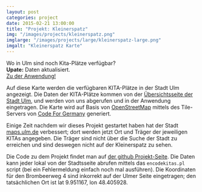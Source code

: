 ```yaml
---
layout: post
categories: project
date: 2015-02-21 13:00:00
title: "Projekt: Kleinerspatz"
img: "/images/projects/kleinerspatz.png" 
imglarge: "/images/projects/large/kleinerspatz-large.png"
imgalt: "Kleinerspatz Karte"
---
```


Wo in Ulm sind noch Kita-Plätze verfügbar?  
**Upate:** Daten aktualisiert.  
[Zu der Anwendung!](http://www.ulmapi.de/kleinerspatz)  

Auf diese Karte werden die verfügbaren KITA-Plätze in der Stadt Ulm angezeigt.
Die Daten der KITA-Plätze kommen von der [Übersichtsseite der Stadt Ulm](http://www.ulm.de/ulm/stadt_ulm_01.c.72078.de/), und werden von uns abgerufen und in der Anwendung eingetragen. Die Karte wird auf Basis von [OpenStreetMap](http://openstreetmap.org/) mittels des Tile-Servers von [Code For Germany](http://codefor.de/) generiert.

Einige Zeit nachdem wir dieses Projekt gestartet haben hat der Stadt [maps.ulm.de](maps.ulm.de/GeoportalUlmWebapp/client/maps/) verbessert; dort werden jetzt Ort und Träger der jeweiligen KITAs angegeben. Die Träger sind nicht über die Suche der Stadt zu erreichen und sind deswegen nicht auf der Kleinerspatz zu sehen.

Die Code zu dem Projekt findet man auf [der github Projekt-Seite](https://github.com/UlmApi/kleinerspatz). Die Daten kann jeder lokal von der Stadtsseite abrufen mittels das `encodekitas.pl` script (bei ein Fehlermeldung einfach noch mal ausführen). Die Koordinaten für den Brombeerweg 4 sind inkorrekt auf der Ulmer Seite eingetragen; den tatsächlichen Ort ist lat 9.951167, lon 48.405928.
